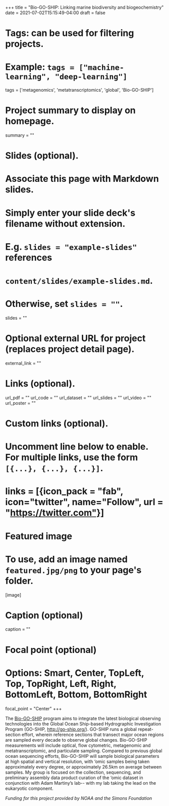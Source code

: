 +++
title = "Bio-GO-SHIP: Linking marine biodiversity and biogeochemistry"
date = 2021-07-02T15:15:49-04:00
draft = false

# Tags: can be used for filtering projects.
# Example: `tags = ["machine-learning", "deep-learning"]`
tags = ['metagenomics', 'metatranscriptomics', 'global', 'Bio-GO-SHIP']

# Project summary to display on homepage.
summary = ""

# Slides (optional).
#   Associate this page with Markdown slides.
#   Simply enter your slide deck's filename without extension.
#   E.g. `slides = "example-slides"` references
#   `content/slides/example-slides.md`.
#   Otherwise, set `slides = ""`.
slides = ""

# Optional external URL for project (replaces project detail page).
external_link = ""

# Links (optional).
url_pdf = ""
url_code = ""
url_dataset = ""
url_slides = ""
url_video = ""
url_poster = ""

# Custom links (optional).
#   Uncomment line below to enable. For multiple links, use the form `[{...}, {...}, {...}]`.
# links = [{icon_pack = "fab", icon="twitter", name="Follow", url = "https://twitter.com"}]

# Featured image
# To use, add an image named `featured.jpg/png` to your page's folder.
[image]
  # Caption (optional)
  caption = ""

  # Focal point (optional)
  # Options: Smart, Center, TopLeft, Top, TopRight, Left, Right, BottomLeft, Bottom, BottomRight
  focal_point = "Center"
+++

The [Bio-GO-SHIP](http://biogoship.org/) program aims to integrate the latest biological observing technologies into the Global Ocean Ship-based Hydrographic Investigation Program (GO-SHIP, http://go-ship.org/). GO-SHIP runs a global repeat-section effort, wherein reference sections that transect major ocean regions are sampled every decade to observe global changes. Bio-GO-SHIP measurements will include optical, flow cytometric, metagenomic and metatranscriptomic, and particulate sampling. Compared to previous global ocean sequencing efforts, Bio-GO-SHIP will sample biological parameters at high spatial and vertical resolution, with ‘omic samples being taken approximately every degree, or approximately 26.5km on average between samples. My group is focused on the collection, sequencing, and preliminary assembly data product curation of the ‘omic dataset in conjunction with Adam Martiny’s lab-- with my lab taking the lead on the eukaryotic component.

*Funding for this project provided by NOAA and the Simons Foundation*
